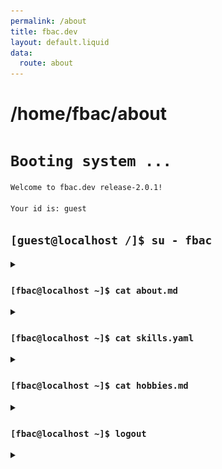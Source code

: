 ```yaml
---
permalink: /about
title: fbac.dev
layout: default.liquid
data:
  route: about
---
```


<h1>/home/fbac/about</h1>

# **`Booting system ...`**

```bash
Welcome to fbac.dev release-2.0.1!

Your id is: guest
```

  

## **`[guest@localhost /]$ su - fbac`**

<details>

  <summary></summary>

```bash
Password: **********
Authentication succeded!
```

</details>


### **`[fbac@localhost ~]$ cat about.md`** 

<details>
  <summary></summary>

<img class="me-image" src="/img/me.jpg" />

Hello, there! 👋🏻

My name is **Borja**, and I grew up surrounded by computers. The first OS I used was MS-DOS as kid, in a really old Olivetti M380 XP3 80386. I loved since the very beggining changing batch and system files, just to see _what would happen if I change this thing I don't event understand_. Those were fun times for my father.

Eventually I fell in love with operating systems and opensource development.

Nowadays, my key expertise areas are Red Hat OpenShift, Kubernetes, programming and automation & CI/CD. And I still love kernel and networking problems, as debugging complex low-level stuff is my main passion.

My current role is **Principal Software Engineer**@**Red Hat**, where I'm mainly focused in the architecture and developing of software pieces focused in OpenShift, Kubernetes, container runtimes, bugfixing and contributing in whatever project I stumble upon.

I guess I just perform some software engineer stuff.
</details>

### **`[fbac@localhost ~]$ cat skills.yaml`**

<details>
  <summary></summary>

```yaml

apiVersion: v1
kind: Person
metadata:
  name: Borja
  role: Open Source Software Engineer
skills:
  gnu/linux:
    kernel:
      skillLevel: high
      interestLevel: high
      knowledgeIn:
      - lowLevelDebugging
      - developingModules
    operating-system:
      skillLevel: high
      interestLevel: high
      knowledgeIn:
      - installing
      - configuring
      - managing
      - shellScripting
  networking:
    skillLevel: medium
    interestLevel: high
    knowledgeIn:
      tcp/ip: true
      knowledge:
      - routing
      - switching
      - netfilter
      - iptables
      debugging:
        wireshark: true
        tshark: true
  openShift-and-kubernetes:
    skillLevel: high
    interestLevel: high
    knowledgeIn:
    - installing
    - configuring
    - day2operations
    - migratingWorkloads
    - automatingWorkloads
    - CI/CD
  programmingLanguages:
    skillLevel: high
    interestLevel: high
    languages:
      current: [go, python]
      used: [c, java]
      interestedIn: rust
    debugging:
      debuggers: true
      compilers: true
  automation:
    skillLevel: medium
    interestLevel: medium
    tools:
      ansible: true
      puppet: true
  ci/cd:
    skillLevel: medium
    interestLevel: medium
    tools:
      githubActions: true
      jenkins: true
  otherSkills: 
  - "strong development workflow skills"
  - "team-player who loves interesting discussions and multiple opinions"
  - "fast and *REALLY AVID* learner"
  - "curious by nature, constantly reading and learning"
  - "self-improvement as a way of life"

```

</details>

### **`[fbac@localhost ~]$ cat hobbies.md`**

<details>

  <summary></summary>

In my free time I like to...

- Spend time with my **wife**, **son** and **family** is my **key priority**!
- **Healthy living**: gym rat, meditation, hiking and dieting with a goal in mind.
- **Board games**: wargaming, strategy, horror or dungeon crawlers... I'm just addicted to them all.
- **Video games**: currently playing **Dead Cells**.
- **Learning** and **hacking**: I just can't stop and whenever I have some free time I continue my learning process. Currently learning **Rust**.

</details>

### **`[fbac@localhost ~]$ logout`**

<details>
  <summary></summary>

```bash
Goodbye!
```

</summary>

</div>